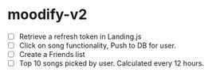 # moodify-v2

- [ ]  Retrieve a refresh token in Landing.js
- [ ] Click on song functionality, Push to DB for user.
- [ ] Create a Friends list
- [ ] Top 10 songs picked by user. Calculated every 12 hours.
